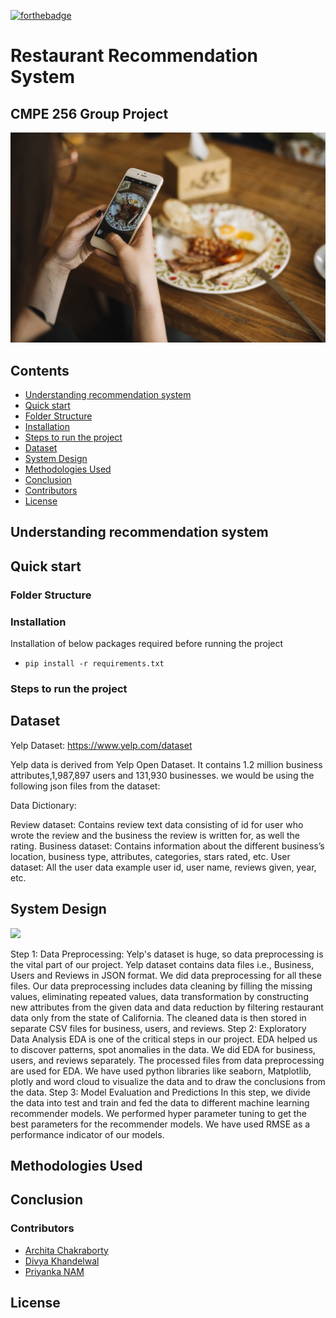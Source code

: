 [![forthebadge](https://forthebadge.com/images/badges/made-with-python.svg)](https://forthebadge.com)

# Restaurant Recommendation System

## CMPE 256 Group Project

![](/5.Archive/images/restaurant_image_header.jpeg)

## Contents

- [Understanding recommendation system](#understanding-recommendation-system)
- [Quick start](#quick-start)
- [Folder Structure](#folder-structure)
- [Installation](#installation)
- [Steps to run the project](#steps-to-run-the-project)
- [Dataset](#Dataset)
- [System Design](#system-design)
- [Methodologies Used](#medthologies-used)
- [Conclusion](#Conclusion)
- [Contributors](#Contributors)
- [License](#License)

## Understanding recommendation system

## Quick start

### Folder Structure

### Installation

Installation of below packages required before running the project

- `pip install -r requirements.txt`

### Steps to run the project

## Dataset

Yelp Dataset: https://www.yelp.com/dataset

Yelp data is derived from Yelp Open Dataset. It contains 1.2 million business attributes,1,987,897 users and 131,930 businesses. we would be using the following json files from the dataset:

Data Dictionary:

Review dataset: Contains review text data consisting of id for user who wrote the review and the business the review is written for, as well the rating.
Business dataset: Contains information about the different business’s location, business type, attributes, categories, stars rated, etc.
User dataset: All the user data example user id, user name, reviews given, year, etc.

## System Design

![](/5.Archive/images/system_design.jpeg)

Step 1: Data Preprocessing:
Yelp's dataset is huge, so data preprocessing is the vital part of our project. Yelp dataset contains data files i.e., Business, Users and Reviews in JSON format. We did data preprocessing for all these files. Our data preprocessing includes data cleaning by filling the missing values, eliminating repeated values, data transformation by constructing new attributes from the given data and data reduction by filtering restaurant data only from the state of California. The cleaned data is then stored in separate CSV files for business, users, and reviews.
Step 2: Exploratory Data Analysis
EDA is one of the critical steps in our project. EDA helped us to discover patterns, spot anomalies in the data. We did EDA for business, users, and reviews separately. The processed files from data preprocessing are used for EDA. We have used python libraries like seaborn, Matplotlib, plotly and word cloud to visualize the data and to draw the conclusions from the data.
Step 3: Model Evaluation and Predictions
In this step, we divide the data into test and train and fed the data to different machine learning recommender models. We performed hyper parameter tuning to get the best parameters for the recommender models. We have used RMSE as a performance indicator of our models.

## Methodologies Used

## Conclusion

### Contributors

- [Archita Chakraborty](https://github.com/Archita22ind)
- [Divya Khandelwal](https://github.com/divyaKh)
- [Priyanka NAM](https://github.com/Priyanka-NAM)

## License
